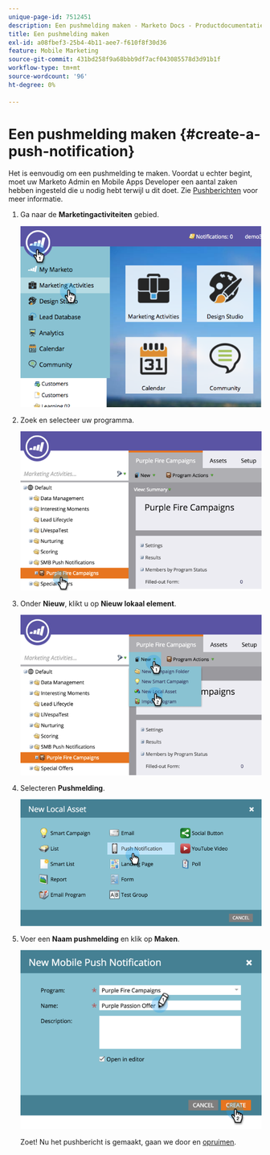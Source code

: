 ```yaml
---
unique-page-id: 7512451
description: Een pushmelding maken - Marketo Docs - Productdocumentatie
title: Een pushmelding maken
exl-id: a08fbef3-25b4-4b11-aee7-f610f8f30d36
feature: Mobile Marketing
source-git-commit: 431bd258f9a68bbb9df7acf043085578d3d91b1f
workflow-type: tm+mt
source-wordcount: '96'
ht-degree: 0%

---
```


# Een pushmelding maken {#create-a-push-notification}

Het is eenvoudig om een pushmelding te maken. Voordat u echter begint, moet uw Marketo Admin en Mobile Apps Developer een aantal zaken hebben ingesteld die u nodig hebt terwijl u dit doet. Zie [Pushberichten](/help/marketo/product-docs/mobile-marketing/push-notifications/understanding-push-notifications.md) voor meer informatie.

1. Ga naar de **Marketingactiviteiten** gebied.

   ![](assets/image2015-4-22-18-3a46-3a14.png)

1. Zoek en selecteer uw programma.

   ![](assets/image2015-4-23-13-3a31-3a43.png)

1. Onder **Nieuw**, klikt u op **Nieuw lokaal element**.

   ![](assets/image2015-4-23-13-3a33-3a20.png)

1. Selecteren **Pushmelding**.

   ![](assets/image2015-4-23-13-3a35-3a6.png)

1. Voer een **Naam pushmelding** en klik op **Maken**.

   ![](assets/image2015-4-23-13-3a36-3a56.png)

   Zoet! Nu het pushbericht is gemaakt, gaan we door en [opruimen](/help/marketo/product-docs/mobile-marketing/push-notifications/configure-mobile-push-notification.md).
